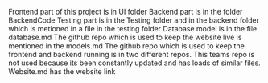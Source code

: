 Frontend part of this project is in UI folder
Backend part is in the folder BackendCode
Testing part is in the Testing folder and in the backend folder which is metioned in a file in the testing folder
Database model is in the file database.md
The github repo which is used to keep the website live is mentioned in the models.md
The github repo which is used to keep the frontend and backend running is in two different repos. This teams repo is not used because its been constantly updated and has loads of similar files.
Website.md has the website link
